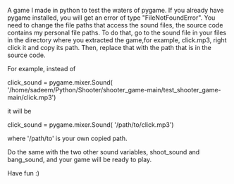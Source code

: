 A game I made in python to test the waters of pygame.
If you already have pygame installed, you will get an error of type "FileNotFoundError".
You need to change the file paths that access the sound files, the source code contains my
personal file paths. To do that, go to the sound file in your files in the directory where you extracted
the game,for example, click.mp3, right click it and copy its path. Then, replace that with the path that is
in the source code.

For example, instead of

click_sound = pygame.mixer.Sound(
    '/home/sadeem/Python/Shooter/shooter_game-main/test_shooter_game-main/click.mp3')

it will be

click_sound = pygame.mixer.Sound(
    '/path/to/click.mp3')

where '/path/to' is your own copied path.

Do the same with the two other sound variables, shoot_sound and bang_sound, and your game will be ready to play.

Have fun :)
